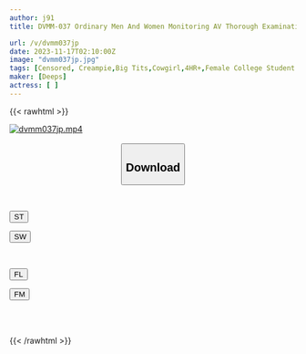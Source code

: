 ```yaml
---
author: j91
title: DVMM-037 Ordinary Men And Women Monitoring AV Thorough Examination Of The Sexual Desires Of Amateur College Students If You Don't Have Sex Until Morning, You Will Receive A Prize Of 100,000 Yen! When Male And Female Friends Who Missed The Last Train Are Alone At A Love Hotel, Will They Try To Have Continuous Ejaculation Sex For 100,000 Yen Each? ? 14 Even Though She Has A Boyfriend, The Female College Student’s Pussy Is Swallowed Up By The Naughty Atmosphere Of The Love Hotel…

url: /v/dvmm037jp
date: 2023-11-17T02:10:00Z
image: "dvmm037jp.jpg"
tags: [Censored, Creampie,Big Tits,Cowgirl,4HR+,Female College Student	]
maker: [Deeps]
actress: [ ]
---
```



{{< rawhtml >}}

<div class="video" data-videoid="XoPzmP97PYfDe8J">
    <a href="javascript:;">
        <img src="/v/dvmm037jp/dvmm037jp.jpg" width="WIDTH" height="HEIGHT" alt="dvmm037jp.mp4" loading="lazy">
    </a>
</div>

<script type="text/javascript" src="https://j91.asia/asset/on-demand-st.js"></script>

<br>
  <link rel="stylesheet" href="https://j91.asia/asset/bs5.css">
  
  <center>
  <button class="btn btn-primary" type="button" data-bs-toggle="collapse" data-bs-target=".multi-collapse" aria-expanded="false" aria-controls="multiCollapseExample1 multiCollapseExample2"><h2>Download</h2></button></center>
</p>
<div class="row">
  <div class="col">
    <div class="collapse multi-collapse" id="multiCollapseExample1">
      <div class="card card-body">
	      	      <br>
<div class="buttons">  
<p><a href="https://streamtape.to/v/XoPzmP97PYfDe8J" target="_blank"><button class="btn-hover color-3"><i class="fa fa-download"></i> ST</button></a></p>
<p><a href="https://sfastwish.com/8lhq9iw634nv" target="_blank"><button class="btn-hover color-2"><i class="fa fa-download"></i> SW</button></a></p></div>
    </div>
  </div>
</div>
  <div class="col">
    <div class="collapse multi-collapse" id="multiCollapseExample2">
      <div class="card card-body">
	      <br>
<div class="buttons">
<p><a href="javascript:;" target="_blank"><button class="btn-hover color-9"><i class="fa fa-download"></i> FL</button></a></p>
<p><a href="https://filemoon.sx/d/ambprhq113vr" target="_blank"><button class="btn-hover color-8"><i class="fa fa-download"></i> FM</button></a></p></div>
<br><br>
      </div>
    </div>
  </div>
</div>

{{< /rawhtml >}}
